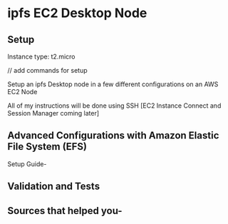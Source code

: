 # ipfs EC2 Desktop Node


## Setup

Instance type: t2.micro

// add commands for setup

Setup an ipfs Desktop node in a few different configurations on an AWS EC2 Node

All of my instructions will be done using SSH [EC2 Instance Connect and Session Manager coming later]


## Advanced Configurations with Amazon Elastic File System (EFS)

Setup Guide-

## Validation and Tests

## Sources that helped you- 
